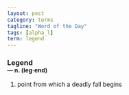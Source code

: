 ```yaml
---
layout: post
category: terms
tagline: "Word of the Day"
tags: [alpha_l]
term: legend
---
```


<h3>Legend<br/> <small>&mdash; n. (leg<span>&middot;</span>end)</small></h3>
<p><ol><li>point from which a deadly fall begins</li>
</ol></p>
